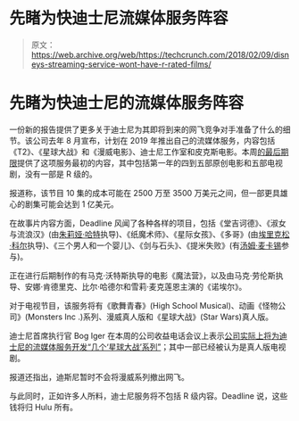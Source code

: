 # 先睹为快迪士尼流媒体服务阵容 

> 原文：<https://web.archive.org/web/https://techcrunch.com/2018/02/09/disneys-streaming-service-wont-have-r-rated-films/>

# 先睹为快迪士尼的流媒体服务阵容

一份新的报告提供了更多关于迪士尼为其即将到来的网飞竞争对手准备了什么的细节。该公司去年 8 月宣布，计划在 2019 年推出自己的流媒体服务，内容包括《T2》、《星球大战》和《漫威电影》、迪士尼工作室和皮克斯电影。本周[的最后期限](https://web.archive.org/web/20230130100805/http://deadline.com/2018/02/disney-streaming-service-launch-slate-star-wars-marvel-1202281846/)提供了这项服务最初的内容，其中包括第一年的四到五部原创电影和五部电视剧，没有一部是 R 级的。

报道称，该节目 10 集的成本可能在 2500 万至 3500 万美元之间，但一部更具雄心的剧集可能会达到 1 亿美元。

在故事片内容方面，Deadline 风闻了各种各样的项目，包括《堂吉诃德》、《淑女与流浪汉》(由[朱莉娅·哈特](https://web.archive.org/web/20230130100805/http://www.imdb.com/name/nm1257352/)执导)、《纸魔术师》、《星际女孩》、《多哥》(由[埃里克松·科尔](https://web.archive.org/web/20230130100805/http://www.imdb.com/name/nm0179697/?ref_=fn_al_nm_1)执导)、《三个男人和一个婴儿》、《剑与石头》、《提米失败》(有[汤姆·麦卡锡](https://web.archive.org/web/20230130100805/http://www.imdb.com/name/nm0565336/?ref_=nv_sr_1)参与)。

正在进行后期制作的有马克·沃特斯执导的电影《魔法营》，以及由马克·劳伦斯执导、安娜·肯德里克、比尔·哈德尔和雪莉·麦克莲恩主演的《诺埃尔》。

对于电视节目，该服务将有《歌舞青春》(High School Musical)、动画《怪物公司》(Monsters Inc .)系列、漫威真人版和《星球大战》(Star Wars)真人版。

迪士尼首席执行官 Bog Iger 在本周的公司收益电话会议上表示[公司实际上将为迪士尼的流媒体服务开发“几个‘星球大战’系列”](https://web.archive.org/web/20230130100805/https://www.hollywoodreporter.com/live-feed/star-wars-tv-series-disney-developing-a-few-streaming-service-1082523)；其中一部已经被认为是真人版电视剧。

报道还指出，迪斯尼暂时不会将漫威系列撤出网飞。

与此同时，正如许多人所料，迪士尼服务将不包括 R 级内容。Deadline 说，这些钱将归 Hulu 所有。